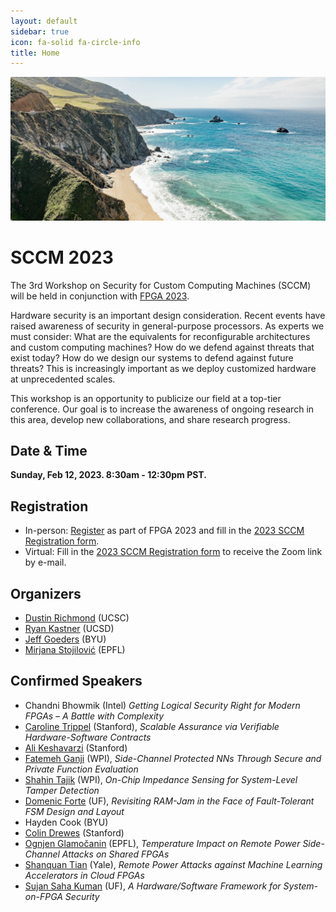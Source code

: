 ```yaml
---
layout: default
sidebar: true
icon: fa-solid fa-circle-info
title: Home
---
```


![](sccm-background.jpg)
# SCCM 2023

The 3rd Workshop on Security for Custom Computing Machines (SCCM) will be held in conjunction with [FPGA 2023](https://www.isfpga.org/). 

Hardware security is an important design consideration. Recent events have raised awareness of security in general-purpose processors. As experts we must consider: What are the equivalents for reconfigurable architectures and custom computing machines? How do we defend against threats that exist today? How do we design our systems to defend against future threats? This is increasingly important as we deploy customized hardware at unprecedented scales.

This workshop is an opportunity to publicize our field at a top-tier conference. Our goal is to increase the awareness of ongoing research in this area, develop new collaborations, and share research progress.

## Date & Time
**Sunday, Feb 12, 2023.  8:30am - 12:30pm PST.**  
<!-- [Workshop Schedule]({% link agenda.md %}). -->

## Registration
 * In-person: [Register](https://www.isfpga.org/registration/) as part of FPGA 2023 and fill in the [2023 SCCM Registration form](https://forms.gle/Lp47Go8TtE18KVTW7).
 * Virtual: Fill in the [2023 SCCM Registration form](https://forms.gle/Lp47Go8TtE18KVTW7) to receive the Zoom link by e-mail.

## Organizers
* [Dustin Richmond](https://www.dustinrichmond.com/) (UCSC)
* [Ryan Kastner](https://kastner.ucsd.edu/ryan/) (UCSD)
* [Jeff Goeders](https://ece.byu.edu/directory/jeff-goeders) (BYU)
* [Mirjana Stojilović](https://mirjanastojilovic.github.io/) (EPFL)


## Confirmed Speakers

* Chandni Bhowmik (Intel) _Getting Logical Security Right for Modern FPGAs – A Battle with Complexity_
* [Caroline Trippel](https://cs.stanford.edu/people/trippel/) (Stanford), _Scalable Assurance via Verifiable Hardware-Software Contracts_
* [Ali Keshavarzi](https://profiles.stanford.edu/ali-keshavarzi) (Stanford)
* [Fatemeh Ganji](https://www.wpi.edu/people/faculty/fganji) (WPI), _Side-Channel Protected NNs Through Secure and Private Function Evaluation_
* [Shahin Tajik](https://www.wpi.edu/people/faculty/stajik) (WPI), _On-Chip Impedance Sensing for System-Level Tamper Detection_
* [Domenic Forte](https://www.ece.ufl.edu/people/faculty/domenic-forte/) (UF), _Revisiting RAM-Jam in the Face of Fault-Tolerant FSM Design and Layout_
* Hayden Cook (BYU)
* [Colin Drewes](https://colindrewes.com/) (Stanford)
* [Ognjen Glamočanin](https://ogacns94.github.io/) (EPFL), _Temperature Impact on Remote Power Side-Channel Attacks on Shared FPGAs_
* [Shanquan Tian](https://caslab.csl.yale.edu/~shanquan/) (Yale), _Remote Power Attacks against Machine Learning Accelerators in Cloud FPGAs_
* [Sujan Saha Kuman](https://smartsystems.ece.ufl.edu/people/sujan-kumar-saha/) (UF), _A Hardware/Software Framework for System-on-FPGA Security_
